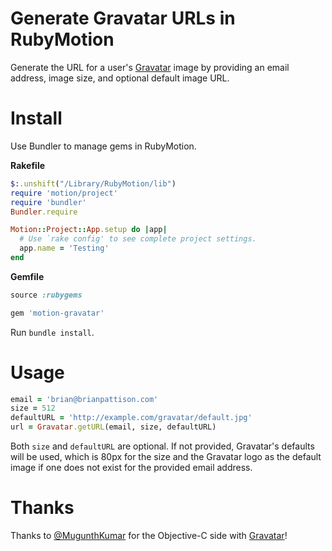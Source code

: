 # Generate Gravatar URLs in RubyMotion

Generate the URL for a user's [Gravatar](http://gravatar.com) image by providing an email address, image size, and optional default image URL.

# Install

Use Bundler to manage gems in RubyMotion.

**Rakefile**

```ruby
$:.unshift("/Library/RubyMotion/lib")
require 'motion/project'
require 'bundler'
Bundler.require

Motion::Project::App.setup do |app|
  # Use `rake config' to see complete project settings.
  app.name = 'Testing'
end
```

**Gemfile**

```ruby
source :rubygems

gem 'motion-gravatar'
```

Run `bundle install`.

# Usage

```ruby
email = 'brian@brianpattison.com'
size = 512
defaultURL = 'http://example.com/gravatar/default.jpg'
url = Gravatar.getURL(email, size, defaultURL)
```

Both `size` and `defaultURL` are optional. If not provided, Gravatar's defaults will be used, which is 80px for the size and
the Gravatar logo as the default image if one does not exist for the provided email address.

# Thanks

Thanks to [@MugunthKumar](https://github.com/MugunthKumar) for the Objective-C side with [Gravatar](https://github.com/MugunthKumar/Gravatar)!